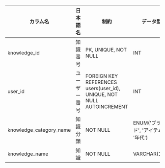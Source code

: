 | カラム名                | 日本語名     | 制約                                                                  | データ型                             |
| ----------------------- | ------------ | --------------------------------------------------------------------- | ------------------------------------ |
| knowledge_id            | 知識番号     | PK, UNIQUE, NOT NULL                                                  | INT                                  |
| user_id                 | ユーザー番号 | FOREIGN KEY REFERENCES users(user_id), UNIQUE, NOT NULL AUTOINCREMENT | INT                                  |
| knowledge_category_name | 知識分類     | NOT NULL                                                              | ENUM('ブランド', 'アイテム', '年代') |
| knowledge_name          | 知識         | NOT NULL                                                              | VARCHAR(100)                         |
